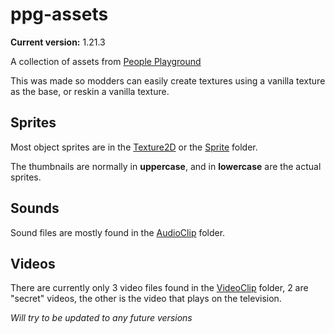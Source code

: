 # ppg-assets
**Current version:** 1.21.3

A collection of assets from [People Playground](https://store.steampowered.com/app/1118200/People_Playground/)

This was made so modders can easily create textures using a vanilla texture as the base, or reskin a vanilla texture.

## Sprites
Most object sprites are in the [Texture2D](https://github.com/UniDuki/ppg-assets/tree/master/Texture2D) or the [Sprite](https://github.com/UniDuki/ppg-assets/tree/master/Sprie) folder.

The thumbnails are normally in **uppercase**, and in **lowercase** are the actual sprites.

## Sounds
Sound files are mostly found in the [AudioClip](https://github.com/UniDuki/ppg-assets/tree/master/AudioClip) folder.

## Videos
There are currently only 3 video files found in the [VideoClip](https://github.com/UniDuki/ppg-assets/tree/master/VideoClip) folder, 2 are "secret" videos, the other is the video that plays on the television.

*Will try to be updated to any future versions*